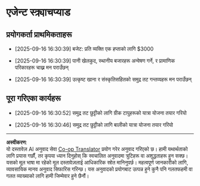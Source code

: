 <!--
CO_OP_TRANSLATOR_METADATA:
{
  "original_hash": "9e2a4a04b4686b008a7e06f916884e58",
  "translation_date": "2025-09-18T16:28:41+00:00",
  "source_file": "12-context-engineering/code_samples/vacation_agent_scratchpad.md",
  "language_code": "ne"
}
-->
# एजेन्ट स्क्र्याचप्याड

## प्रयोगकर्ता प्राथमिकताहरू

- [2025-09-16 16:30:39] बजेट: प्रति व्यक्ति एक हप्ताको लागि $3000

- [2025-09-16 16:30:39] पानी खेलकुद, स्थानीय बजारहरू अन्वेषण गर्ने, र प्रामाणिक परिकारहरू चाख्न मन पराउँछन्

- [2025-09-16 16:30:39] उत्कृष्ट खाना र संस्कृतिसहितको समुद्र तट गन्तव्यहरू मन पराउँछन्

## पूरा गरिएका कार्यहरू

- [2025-09-16 16:30:52] समुद्र तट छुट्टीको लागि ग्रीक टापुहरूको यात्रा योजना तयार गरियो

- [2025-09-16 16:30:46] समुद्र तट छुट्टीको लागि बालीको यात्रा योजना तयार गरियो

---

**अस्वीकरण**:  
यो दस्तावेज़ AI अनुवाद सेवा [Co-op Translator](https://github.com/Azure/co-op-translator) प्रयोग गरेर अनुवाद गरिएको छ। हामी यथार्थताको लागि प्रयास गर्छौं, तर कृपया ध्यान दिनुहोस् कि स्वचालित अनुवादमा त्रुटिहरू वा अशुद्धताहरू हुन सक्छ। यसको मूल भाषा मा रहेको मूल दस्तावेज़लाई आधिकारिक स्रोत मानिनुपर्छ। महत्वपूर्ण जानकारीको लागि, व्यावसायिक मानव अनुवाद सिफारिस गरिन्छ। यस अनुवादको प्रयोगबाट उत्पन्न हुने कुनै पनि गलतफहमी वा गलत व्याख्याको लागि हामी जिम्मेवार हुने छैनौं।